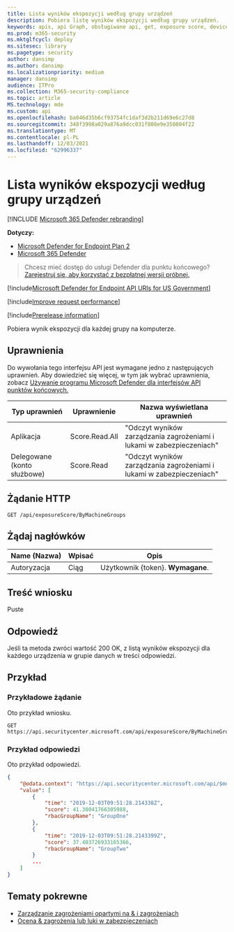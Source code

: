 ```yaml
---
title: Lista wyników ekspozycji według grupy urządzeń
description: Pobiera listę wyników ekspozycji według grupy urządzeń.
keywords: apis, api Graph, obsługiwane api, get, exposure score, device group, device group exposure score
ms.prod: m365-security
ms.mktglfcycl: deploy
ms.sitesec: library
ms.pagetype: security
author: dansimp
ms.author: dansimp
ms.localizationpriority: medium
manager: dansimp
audience: ITPro
ms.collection: M365-security-compliance
ms.topic: article
MS.technology: mde
ms.custom: api
ms.openlocfilehash: ba046d35b6cf93754fc1daf3d2b211d69e6c27d8
ms.sourcegitcommit: 348f3998a029a876a9dcc031f808e9e350804f22
ms.translationtype: MT
ms.contentlocale: pl-PL
ms.lasthandoff: 12/03/2021
ms.locfileid: "62996337"
---
```

# <a name="list-exposure-score-by-device-group"></a>Lista wyników ekspozycji według grupy urządzeń

[!INCLUDE [Microsoft 365 Defender rebranding](../../includes/microsoft-defender.md)]

**Dotyczy:**
- [Microsoft Defender for Endpoint Plan 2](https://go.microsoft.com/fwlink/?linkid=2154037)
- [Microsoft 365 Defender](https://go.microsoft.com/fwlink/?linkid=2118804)

> Chcesz mieć dostęp do usługi Defender dla punktu końcowego? [Zarejestruj się, aby korzystać z bezpłatnej wersji próbnej.](https://signup.microsoft.com/create-account/signup?products=7f379fee-c4f9-4278-b0a1-e4c8c2fcdf7e&ru=https://aka.ms/MDEp2OpenTrial?ocid=docs-wdatp-exposedapis-abovefoldlink)

[!include[Microsoft Defender for Endpoint API URIs for US Government](../../includes/microsoft-defender-api-usgov.md)]

[!include[Improve request performance](../../includes/improve-request-performance.md)]

[!include[Prerelease information](../../includes/prerelease.md)]

Pobiera wynik ekspozycji dla każdej grupy na komputerze.

## <a name="permissions"></a>Uprawnienia

Do wywołania tego interfejsu API jest wymagane jedno z następujących uprawnień. Aby dowiedzieć się więcej, w tym jak wybrać uprawnienia, zobacz [Używanie programu Microsoft Defender dla interfejsów API punktów końcowych.](apis-intro.md)

Typ uprawnień|Uprawnienie|Nazwa wyświetlana uprawnień
---|---|---
Aplikacja|Score.Read.All|"Odczyt wyników zarządzania zagrożeniami i lukami w zabezpieczeniach"
Delegowane (konto służbowe)|Score.Read|"Odczyt wyników zarządzania zagrożeniami i lukami w zabezpieczeniach"

## <a name="http-request"></a>Żądanie HTTP

```http
GET /api/exposureScore/ByMachineGroups
```

## <a name="request-headers"></a>Żądaj nagłówków

Name (Nazwa)|Wpisać|Opis
---|---|---
|Autoryzacja|Ciąg|Użytkownik {token}. **Wymagane**.

## <a name="request-body"></a>Treść wniosku

Puste

## <a name="response"></a>Odpowiedź

Jeśli ta metoda zwróci wartość 200 OK, z listą wyników ekspozycji dla każdego urządzenia w grupie danych w treści odpowiedzi.

## <a name="example"></a>Przykład

### <a name="example-request"></a>Przykładowe żądanie

Oto przykład wniosku.

```http
GET https://api.securitycenter.microsoft.com/api/exposureScore/ByMachineGroups
```

### <a name="example-response"></a>Przykład odpowiedzi

Oto przykład odpowiedzi.

```json
{
    "@odata.context": "https://api.securitycenter.microsoft.com/api/$metadata#ExposureScore",
    "value": [
        {
            "time": "2019-12-03T09:51:28.214338Z",
            "score": 41.38041766305988,
            "rbacGroupName": "GroupOne"
        },
        {
            "time": "2019-12-03T09:51:28.2143399Z",
            "score": 37.403726933165366,
            "rbacGroupName": "GroupTwo"
        }
        ...
    ]
}
```

## <a name="related-topics"></a>Tematy pokrewne

- [Zarządzanie zagrożeniami opartymi na & i zagrożeniach](/microsoft-365/security/defender-endpoint/next-gen-threat-and-vuln-mgt)
- [Ocena & zagrożenia lub luki w zabezpieczeniach](/microsoft-365/security/defender-endpoint/tvm-exposure-score)
